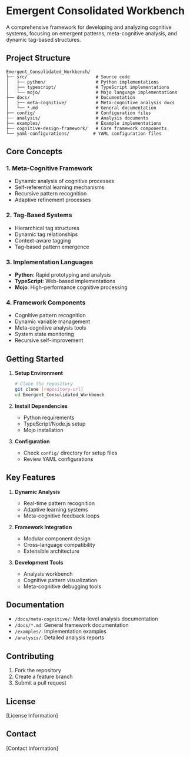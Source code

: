 # Emergent Consolidated Workbench

A comprehensive framework for developing and analyzing cognitive systems, focusing on emergent patterns, meta-cognitive analysis, and dynamic tag-based structures.

## Project Structure

```
Emergent_Consolidated_Workbench/
├── src/                          # Source code
│   ├── python/                   # Python implementations
│   ├── typescript/               # TypeScript implementations
│   └── mojo/                     # Mojo language implementations
├── docs/                         # Documentation
│   ├── meta-cognitive/           # Meta-cognitive analysis docs
│   └── *.md                      # General documentation
├── config/                       # Configuration files
├── analysis/                     # Analysis documents
├── examples/                     # Example implementations
├── cognitive-design-framework/   # Core framework components
└── yaml-configurations/         # YAML configuration files
```

## Core Concepts

### 1. Meta-Cognitive Framework
- Dynamic analysis of cognitive processes
- Self-referential learning mechanisms
- Recursive pattern recognition
- Adaptive refinement processes

### 2. Tag-Based Systems
- Hierarchical tag structures
- Dynamic tag relationships
- Context-aware tagging
- Tag-based pattern emergence

### 3. Implementation Languages
- **Python**: Rapid prototyping and analysis
- **TypeScript**: Web-based implementations
- **Mojo**: High-performance cognitive processing

### 4. Framework Components
- Cognitive pattern recognition
- Dynamic variable management
- Meta-cognitive analysis tools
- System state monitoring
- Recursive self-improvement

## Getting Started

1. **Setup Environment**
   ```bash
   # Clone the repository
   git clone [repository-url]
   cd Emergent_Consolidated_Workbench
   ```

2. **Install Dependencies**
   - Python requirements
   - TypeScript/Node.js setup
   - Mojo installation

3. **Configuration**
   - Check `config/` directory for setup files
   - Review YAML configurations

## Key Features

1. **Dynamic Analysis**
   - Real-time pattern recognition
   - Adaptive learning systems
   - Meta-cognitive feedback loops

2. **Framework Integration**
   - Modular component design
   - Cross-language compatibility
   - Extensible architecture

3. **Development Tools**
   - Analysis workbench
   - Cognitive pattern visualization
   - Meta-cognitive debugging tools

## Documentation

- `/docs/meta-cognitive/`: Meta-level analysis documentation
- `/docs/*.md`: General framework documentation
- `/examples/`: Implementation examples
- `/analysis/`: Detailed analysis reports

## Contributing

1. Fork the repository
2. Create a feature branch
3. Submit a pull request

## License

[License Information]

## Contact

[Contact Information]
